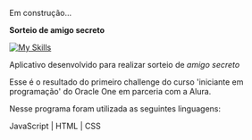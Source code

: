 Em construção...

**Sorteio de amigo secreto**

[![My Skills](https://skillicons.dev/icons?i=js,html,css,vscode)](https://skillicons.dev)

Aplicativo desenvolvido para realizar sorteio de _amigo secreto_

Esse é o resultado do primeiro challenge do curso 'iniciante em programação' do Oracle One em parceria com a Alura.

Nesse programa foram utilizada as seguintes linguagens:

JavaScript | HTML | CSS
